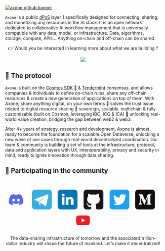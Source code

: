 [![axone github banner](/profile/static/axone-banner.webp)](https://axone.xyz)

`Axone` is a public [dPoS](https://en.bitcoinwiki.org/wiki/DPoS) layer 1 specifically designed for connecting, sharing, and monetizing any resources in the AI stack.
It is an open network dedicated to collaborative AI workflow management that is universally compatible with any data, model, or infrastructure.
Data, algorithms, storage, compute, APIs… Anything on-chain and off-chain can be shared.

<p align="center">👉 Would you be interested in learning more about what we are building ?</p>

<p align="center"><a href="https://axone.xyz"><img src="/profile/static/axone-link.svg" /></a></p>

## 🔗 The protocol

`Axone` is built on the [Cosmos SDK](https://v1.cosmos.network/sdk) 💫 & [Tendermint](https://tendermint.com/) consensus, and allows companies & individuals to define on-chain rules, share any off-chain resources & create a new generation of applications on top of them. With Axone, share anything digital, on your own terms
🚀 solves the trust issue related to digital resource sharing
🚀 sovereign, scalable, multichain & fully customizable (built on Cosmos, leveraging IBC, ICQ & ICA)
🚀 unlocking real-world value creation, bridging the gap between web2 & web3.

After 4+ years of strategy, research and development, Axone is almost ready to become the foundation for a scalable Open Dataverse, unlocking a new wave of use cases through real-world decentralized coordination. Our team & community is building a set of tools at the infrastructure, protocol, data and application layers with UX, interoperability, privacy and security in mind, ready to ignite innovation through data sharing.

## 🙋 Participating in the community

<br/>

<p align="center">
  <a href="https://discord.gg/axone"><img src="/profile/static/discord.svg" width="64" /></a>
  &nbsp; &nbsp;
  <a href="https://t.me/okp4network"><img src="/profile/static/telegram.svg" width="64" /></a>
  &nbsp; &nbsp;
  <a href="https://www.linkedin.com/company/axone-protocol/"><img src="/profile/static/linkedin.svg" width="64" /></a>
  &nbsp; &nbsp;
  <a href="https://github.com/axone-protocol"><img src="/profile/static/github.svg" width="64" /></a>
  &nbsp; &nbsp;
  <a href="https://twitter.com/axonexyz"><img src="/profile/static/twitter.svg" width="64" /></a>
  &nbsp; &nbsp;
  <a href="https://blog.axone.xyz"><img src="/profile/static/medium.svg" width="64" /></a>
  &nbsp; &nbsp;
  <a href="https://www.youtube.com/channel/UCiOfcTaUyv2Szv4OQIepIvg"><img src="/profile/static/youtube.svg" width="64" /></a>
</p>

<p align="center">The data-sharing infrastructure of tomorrow and the associated trillion-dollar industry will shape the future of mankind. Let’s make it decentralized!
</p>
